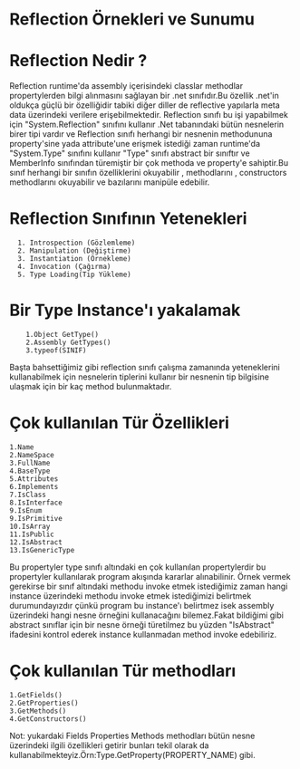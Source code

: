 # Reflection Örnekleri ve Sunumu


 # Reflection Nedir ? 
 
Reflection runtime'da assembly içerisindeki classlar methodlar propertylerden bilgi alınmasını sağlayan bir .net sınıfıdır.Bu özellik .net'in oldukça güçlü bir özelliğidir tabiki diğer diller de reflective yapılarla meta data üzerindeki verilere erişebilmektedir.
Reflection sınıfı bu işi yapabilmek için "System.Reflection" sınıfını kullanır .Net tabanındaki bütün nesnelerin birer tipi vardır ve Reflection sınıfı herhangi bir nesnenin methodununa property'sine yada attribute'une erişmek istediği zaman runtime'da "System.Type" sınıfını kullanır "Type" sınıfı abstract bir sınıftır ve MemberInfo sınıfından türemiştir bir çok methoda ve property'e sahiptir.Bu sınıf herhangi bir sınıfın özelliklerini okuyabilir , methodlarını , constructors methodlarını okuyabilir ve  bazılarını manipüle edebilir.

 # Reflection Sınıfının Yetenekleri
      1. Introspection (Gözlemleme)
      2. Manipulation (Değiştirme)
      3. Instantiation (Örnekleme)
      4. Invocation (Çağırma)
      5. Type Loading(Tip Yükleme)
      
 # Bir Type Instance'ı yakalamak
        1.Object GetType()
        2.Assembly GetTypes()
        3.typeof(SINIF)         
 
 Başta bahsettiğimiz gibi reflection sınıfı çalışma zamanında yeteneklerini kullanabilmek için nesnelerin tiplerini kullanır bir nesnenin tip   bilgisine ulaşmak için bir kaç method bulunmaktadır. 
     
# Çok kullanılan Tür Özellikleri
    1.Name
    2.NameSpace
    3.FullName
    4.BaseType
    5.Attributes
    6.Implements
    7.IsClass
    8.IsInterface
    9.IsEnum
    9.IsPrimitive
    10.IsArray
    11.IsPublic
    12.IsAbstract
    13.IsGenericType
    
Bu propertyler type sınıfı altındaki en çok kullanılan propertylerdir bu propertyler kullanılarak program akışında kararlar alınabilinir.
Örnek vermek gerekirse bir sınıf altındaki methodu invoke etmek istediğimiz zaman hangi instance üzerindeki methodu invoke etmek istediğimizi belirtmek durumundayızdır çünkü program bu instance'ı belirtmez isek assembly üzerindeki hangi nesne örneğini kullanacağını bilemez.Fakat bildiğimi gibi abstract sınıflar için bir nesne örneği türetilmez bu yüzden "IsAbstract" ifadesini kontrol ederek instance kullanmadan method invoke edebiliriz.
    
 # Çok kullanılan Tür methodları
    1.GetFields()
    2.GetProperties()
    3.GetMethods()
    4.GetConstructors()
Not: yukardaki Fields Properties Methods methodları bütün nesne üzerindeki ilgili özellikleri getirir bunları tekil olarak da       kullanabilmekteyiz.Örn:Type.GetProperty(PROPERTY_NAME) gibi.
  
       
# 
   
  
   
   
  
